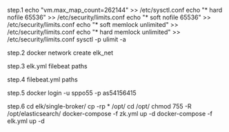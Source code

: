 
step.1
echo "vm.max_map_count=262144" >> /etc/sysctl.conf
echo "* hard nofile 65536" >> /etc/security/limits.conf
echo "* soft nofile 65536" >> /etc/security/limits.conf
echo "* soft memlock unlimited" >> /etc/security/limits.conf
echo "* hard memlock unlimited" >> /etc/security/limits.conf
sysctl -p
ulimit -a


step.2
docker network create elk_net


step.3
elk.yml
filebeat paths

step.4
filebeat.yml
paths

step.5
docker login -u sppo55 -p as54156415

step.6
cd elk/single-broker/
cp -rp * /opt/
cd /opt/
chmod 755 -R /opt/elasticsearch/
docker-compose -f zk.yml up -d
docker-compose -f elk.yml up -d
